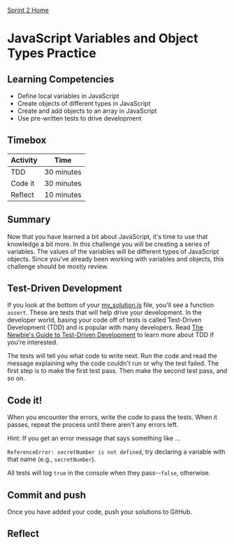 [Sprint 2 Home](../README.md)

# JavaScript Variables and Object Types Practice

## Learning Competencies
- Define local variables in JavaScript
- Create objects of different types in JavaScript
- Create and add objects to an array in JavaScript
- Use pre-written tests to drive development

## Timebox

Activity | Time|
------------|----------|
TDD  | 30 minutes
Code it | 30 minutes
Reflect | 10 minutes


## Summary
Now that you have learned a bit about JavaScript, it's time to use that knowledge a bit more. In this challenge you will be creating a series of variables. The values of the variables will be different types of JavaScript objects. Since you've already been working with variables and objects, this challenge should be mostly review.

## Test-Driven Development
If you look at the bottom of your [my_solution.js](my_solution.js) file, you'll see a function `assert`. These are tests that will help drive your development. In the developer world, basing your code off of tests is called Test-Driven Development (TDD) and is popular with many developers. Read [The Newbie's Guide to Test-Driven Development](http://code.tutsplus.com/tutorials/the-newbies-guide-to-test-driven-development--net-13835) to learn more about TDD if you're interested.

The tests will tell you what code to write next. Run the code and read the message explaining why the code couldn't run or why the test failed. The first step is to make the first test pass. Then make the second test pass, and so on.


## Code it!
When you encounter the errors, write the code to pass the tests. When it passes, repeat the process until there aren't any errors left.

Hint: If you get an error message that says something like ...

`ReferenceError: secretNumber is not defined`, try declaring a variable with that name (e.g., `secretNumber`).

All tests will log `true` in the console when they pass--`false`, otherwise.

## Commit and push
Once you have added your code, push your solutions to GitHub.

## Reflect
